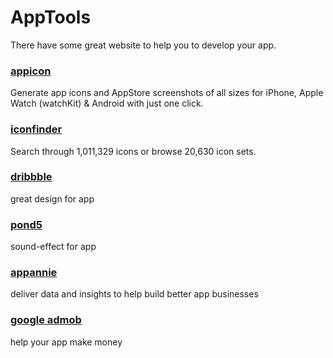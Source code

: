 # AppTools

There have some great website to help you to develop your app.

### [appicon](http://appicon.build/) 

Generate app icons and AppStore screenshots of all sizes for iPhone, Apple Watch (watchKit) & Android with just one click.

### [iconfinder](https://www.iconfinder.com)

Search through 1,011,329 icons or browse 20,630 icon sets.

### [dribbble](https://dribbble.com/)

great design for app

### [pond5](https://www.pond5.com)

sound-effect for app

### [appannie](https://www.appannie.com)

deliver data and insights to help build better app businesses

### [google admob](https://www.google.com/admob/)

help your app make money


